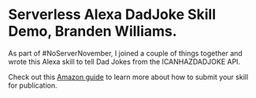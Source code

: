 # Serverless Alexa DadJoke Skill Demo, Branden Williams.

As part of #NoServerNovember, I joined a couple of things together and wrote this Alexa skill to tell Dad Jokes from the ICANHAZDADJOKE API. 

Check out this [Amazon guide](https://developer.amazon.com/public/solutions/alexa/alexa-skills-kit/overviews/steps-to-build-a-custom-skill#your-skill-is-published-now-what) to learn more about how to submit your skill for publication.
